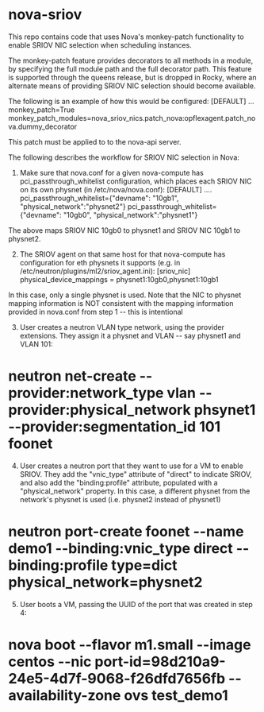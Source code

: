 # nova-sriov
This repo contains code that uses Nova's monkey-patch functionality to
enable SRIOV NIC selection when scheduling instances.

The monkey-patch feature provides decorators to all methods in a module, by specifying
the full module path and the full decorator path.  This feature is supported through
the queens release, but is dropped in Rocky, where an alternate means of providing
SRIOV NIC selection should become available.

The following is an example of how this would be configured:
[DEFAULT]
...
monkey_patch=True
monkey_patch_modules=nova_sriov_nics.patch_nova:opflexagent.patch_nova.dummy_decorator

This patch must be applied to to the nova-api server.

The following describes the workflow for SRIOV NIC selection in Nova:
1) Make sure that nova.conf for a given nova-compute has pci_passthrough_whitelist configuration, which places each SRIOV NIC on its own physnet (in /etc/nova/nova.conf):
[DEFAULT]
....
pci_passthrough_whitelist={"devname": "10gb1", "physical_network":"physnet2"}
pci_passthrough_whitelist={"devname": "10gb0", "physical_network":"physnet1"}

The above maps SRIOV NIC 10gb0 to physnet1 and SRIOV NIC 10gb1 to physnet2.

2) The SRIOV agent on that same host for that nova-compute has configuration for eth physnets it supports (e.g. in /etc/neutron/plugins/ml2/sriov_agent.ini):
[sriov_nic]
physical_device_mappings = physnet1:10gb0,physnet1:10gb1

In this case, only a single physnet is used. Note that the NIC to physnet mapping information is NOT consistent with the mapping information provided in nova.conf from step 1 -- this is intentional

3) User creates a neutron VLAN type network, using the provider extensions. They assign it a physnet and VLAN -- say physnet1 and VLAN 101:
# neutron net-create --provider:network_type vlan --provider:physical_network phsynet1 --provider:segmentation_id 101 foonet

4) User creates a neutron port that they want to use for a VM to enable SRIOV. They add the "vnic_type" attribute of "direct" to indicate SRIOV, and also add the "binding:profile" attribute, populated with a "physical_network" property. In this case, a different physnet from the network's physnet is used (i.e. physnet2 instead of physnet1)

# neutron port-create foonet --name demo1 --binding:vnic_type direct --binding:profile type=dict physical_network=physnet2

5) User boots a VM, passing the UUID of the port that was created in step 4:
# nova boot --flavor m1.small --image centos --nic port-id=98d210a9-24e5-4d7f-9068-f26dfd7656fb  --availability-zone ovs test_demo1
